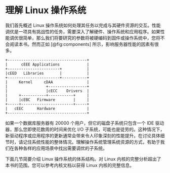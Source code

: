 # 理解 Linux 操作系统

我们首先概述 Linux 操作系统如何处理其任务以完成与其硬件资源的交互。性能调优是一项具有挑战性的任务，需要深入了解硬件、操作系统和应用程序。如果性能调优很简单，那么我们将要研究的参数将被硬编码到固件或操作系统中，您将不会阅读本书。然而正如 [@fig:components] 所示，影响服务器性能的因素有很多。

```{#fig:components .plot:ditaa caption="不同性能部件的相互作用原理图"}
+-----------------------------------+
|      cEEE Applications            |
+-----------------------+           |
|cEED   Libraries       |           |
+-----------------------+-----------+
|     Kernel     cDAA               |
|                 +-----------------+
|                 |cECC    Drivers  |
|     +-----------+-----------+     |
|     |cEBC   Firmware        |     |
+-----+-----------------------+-----+
|   cEEC      Hardware              |
+-----------------------------------+
```

如果一个数据库服务器有 20000 个用户，但它的磁盘子系统只包含一个 IDE 驱动器，那么您即使花数周的时间来优化 I/O 子系统，可能也是徒劳的。这种情况下，新驱动程序或应用程序的更新通常会带来令人印象深刻的性能提升。在讨论具体细节时，请记住系统性能的整体情况。理解操作系统管理系统资源的方式，有助于我们在各种各样的应用场景中找出需要调优的子系统。

下面几节简要介绍 Linux 操作系统的体系结构。对 Linux 内核的完整分析超出了本书的范围。您可以参考内核文档以获得 Linux 内核的完整信息。